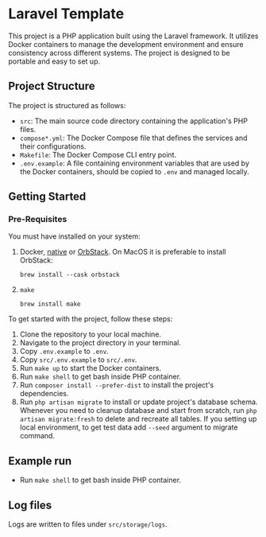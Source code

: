 # Laravel Template

This project is a PHP application built using the Laravel framework. It utilizes Docker containers to manage the development
environment and ensure consistency across different systems. The project is designed to be portable and easy to set up.

## Project Structure

The project is structured as follows:

- `src`: The main source code directory containing the application's PHP files.
- `compose*.yml`: The Docker Compose file that defines the services and their configurations.
- `Makefile`: The Docker Compose CLI entry point.
- `.env.example`: A file containing environment variables that are used by the Docker containers, should be copied to `.env` and
  managed locally.

## Getting Started

### Pre-Requisites

You must have installed on your system:

1. Docker, [native](https://docs.docker.com/engine/install/) or [OrbStack](https://docs.orbstack.dev/install). On MacOS it is preferable to install OrbStack:
    ```
    brew install --cask orbstack
    ```
   
1. `make`
    ```
    brew install make
    ```

To get started with the project, follow these steps:

1. Clone the repository to your local machine.
1. Navigate to the project directory in your terminal.
1. Copy `.env.example` to `.env`.
1. Copy `src/.env.example` to `src/.env`.
1. Run `make up` to start the Docker containers.
1. Run `make shell` to get bash inside PHP container.
1. Run `composer install --prefer-dist` to install the project's dependencies.
1. Run `php artisan migrate` to install or update project's database schema. Whenever you need to cleanup database and start from scratch, run `php artisan migrate:fresh` to delete and recreate all tables. If you setting up local environment, to get test data add `--seed` argument to migrate command.

## Example run

- Run `make shell` to get bash inside PHP container.

## Log files

Logs are written to files under `src/storage/logs`.

